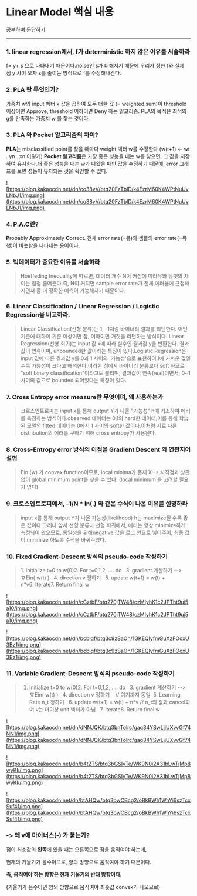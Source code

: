 # Linear Model 핵심 내용

공부하며 문답하기

---

### 1. linear regression에서, f가 deterministic 하지 않은 이유를 서술하라

f= y+ ε 으로 나타내기 때문이다.noise인 ε가 더해지기 때문에 우리가 정한 f와 실제 점 y 사이 오차 ε를 줄이는 방식으로 f를 수정해나간다.

### 2. PLA 란 무엇인가?

가중치 w와 input 벡터 x 값을 곱하여 모두 더한 값 (= weighted sum)이 threshold 이상이면 Approve, threshold 이하이면 Deny 하는 알고리즘.
PLA의 목적은 최적의 g를 만족하는 가중치 w 를 찾는 것이다.

### 3. PLA 와 Pocket 알고리즘의 차이?

**PLA**는 misclassified point를 찾을 때마다 weight 벡터 w를 수정한다 (w(t+1) <- wt . yn . xn 이렇게)
**Pocket 알고리즘**은 가장 좋은 성능을 내는 w를 찾으면, 그 값을 저장하여 유지한다.더 좋은 성능을 내는 w가 나왔을 때만 값을 수정하기 때문에, error 그래프를 보면 성능이 유지되는 것을 확인할 수 있다.

![https://blog.kakaocdn.net/dn/co38vV/btq20FzTblD/k4EzrM60K4WPtNuUvLNbJ1/img.png](https://blog.kakaocdn.net/dn/co38vV/btq20FzTblD/k4EzrM60K4WPtNuUvLNbJ1/img.png)

### 4. P.A.C란?

**P**robably **A**pproximately **C**orrect.
전체 error rate(=뮤)와 샘플의 error rate(=뮤햇)이 비슷함을 나타내는 용어이다.

### 5. 빅데이터가 중요한 이유를 서술하라

> Hoeffeding Inequality에 따르면, 데이터 개수 N이 커짐에 따라뮤와 뮤햇의 차이는 점점 줄어든다.즉, N이 커지면 sample error rate가 전체 에러율에 근접해지면서 좀 더 정확한 예측이 가능해지기 때문이다.

### 6. Linear Classification / Linear Regression / Logistic Regression을 비교하라.

> Linear Classification(선형 분류)는 1, -1처럼 바이너리 결과를 리턴한다. 어떤 기준에 대하여 기준 이상이면 참, 이하이면 거짓을 리턴하는 방식이다. Linear Regression(선형 회귀)는 input 값 x에 따라 실수인 결과값 y을 반환한다. 결과값이 연속이며, unbounded한 값이라는 특징이 있다.Logistic Regression은 input 값에 따른 결과값 y를 0과 1 사이의 '가능성'으로 표현하여,1에 가까운 값일 수록 가능성이 크다고 해석한다.이러한 점에서 바이너리 분류보다 soft 하므로 "soft binary classification"이라고도 불리며, 결과값이 연속(real)이면서, 0~1 사이의 값으로 bounded 되어있다는 특징이 있다.

### 7. Cross Entropy error measure란 무엇이며, 왜 사용하는가

> 크로스엔트로피는 input x를 통해 output Y가 나올 "가능성" h에 기초하여 에러를 측정하는 방식이다.observed 데이터는 0,1의 hard한 데이터,이를 통해 학습된 모델의 fitted 데이터는 0에서 1 사이의 soft한 값이다.이처럼 서로 다른 distribution의 에러를 구하기 위해 cross entropy가 사용된다.

### 8. Cross-Entropy error 방식의 이점을 Gradient Descent 와 연관지어 설명

> Ein (w) 가 convex function이므로, local minima가 존재 X--> 시작점과 상관 없이 global minimum point를 찾을 수 있다. (local minimum 을 고려할 필요가 없다)

### 9. 크로스엔트로피에서, -1/N * ln(.) 와 같은 수식이 나온 이유를 설명하라

> input x를 통해 output Y가 나올 가능성(likelihood) h는 maximize될 수록 좋은 값이다.그러나 앞서 선형 분류나 선형 회귀에서, 에러는 항상 minimize하게 측정되어 왔으므로, 통일성을 위해negative 값을 로그 안으로 넣어주어, 최종 값이 minimize 하도록 수식을 바꿔주었다.

### 10. Fixed Gradient-Descent 방식의 pseudo-code 작성하기

> 1. Initialize t=0 to w(0)2. For t=0,1,2, .... do   3. gradient 계산하기 --> ∇Ein( w(t) )   4. direction v 정하기   5. update w(t+1) = w(t) + n*v6. Iterate7. Return final w

![https://blog.kakaocdn.net/dn/cCztbF/btq270jTW48/czMIyhK1c2JPTht9uj5a10/img.png](https://blog.kakaocdn.net/dn/cCztbF/btq270jTW48/czMIyhK1c2JPTht9uj5a10/img.png)

![https://blog.kakaocdn.net/dn/bcblqf/btq3c9zSaOn/1GKEQlyfmGuXzFOoxU3Bz1/img.png](https://blog.kakaocdn.net/dn/bcblqf/btq3c9zSaOn/1GKEQlyfmGuXzFOoxU3Bz1/img.png)

### 11. Variable Gradient-Descent 방식의 pseudo-code 작성하기

> 1. Initialize t=0 to w(0)2. For t=0,1,2, .... do   3. gradient 계산하기 --> ∇Ein( w(t) )   4. direction v 정하기    // 여기까지 동일  5. Learning Rate n_t 정하기   6. update w(t+1) = w(t) + n*v // n_t의 값과 cancel되며 v는 더이상 unit 벡터가 아님   7. iterate8. Return final w

![https://blog.kakaocdn.net/dn/dNNJQK/btq3bnTolrc/gaq34YSwLjjUXvvGf74NN1/img.png](https://blog.kakaocdn.net/dn/dNNJQK/btq3bnTolrc/gaq34YSwLjjUXvvGf74NN1/img.png)

![https://blog.kakaocdn.net/dn/b4t2TS/btq3bGSIyTe/WK9N0i2A31bLwTjMp8wyKk/img.png](https://blog.kakaocdn.net/dn/b4t2TS/btq3bGSIyTe/WK9N0i2A31bLwTjMp8wyKk/img.png)

![https://blog.kakaocdn.net/dn/btAHQw/btq3bwCBcg2/oBkBWh1WnYi6szTcxSuf41/img.png](https://blog.kakaocdn.net/dn/btAHQw/btq3bwCBcg2/oBkBWh1WnYi6szTcxSuf41/img.png)

### -> 왜 v에 마이너스(-) 가 붙는가?

점이 최소값의 **왼쪽**에 있을 때는 오른쪽으로 점을 움직여야 하는데,

현재의 기울기가 음수이므로, 양의 방향으로 움직여야 하기 때문이다.

**즉, 움직여야 하는 방향은 현재 기울기의 반대 방향이다.**

(기울기가 음수이면 양의 방향으로 움직여야 최솟값 convex가 나오므로)